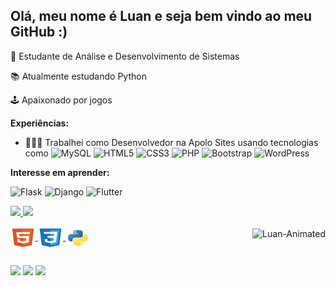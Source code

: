 
## Olá, meu nome é Luan e seja bem vindo ao meu GitHub :) 

🎒 Estudante de Análise e Desenvolvimento de Sistemas

📚 Atualmente estudando Python 

🕹️ Apaixonado por jogos 

**Experiências:**
- 👨🏻‍💻 Trabalhei como Desenvolvedor na Apolo Sites usando tecnologias como 
  ![MySQL](https://img.shields.io/badge/-MySQL-black?&logo=MySQL)
  ![HTML5](https://img.shields.io/badge/-HTML5-black?&logo=Html5)
  ![CSS3](https://img.shields.io/badge/-CSS3-black?&logo=Css3&logoColor=blue)
  ![PHP](https://img.shields.io/badge/-PHP-black?&logo=PHP)
  ![Bootstrap](https://img.shields.io/badge/-Bootstrap-black?&logo=bootstrap)
  ![WordPress](https://img.shields.io/badge/-Wordpress-black?&logo=wordpress)
  
**Interesse em aprender:**
  
![Flask](https://img.shields.io/badge/-Flask-black?&logo=flask)
![Django](https://img.shields.io/badge/-Django-black?&logo=django)
![Flutter](https://img.shields.io/badge/-Flutter-black?&logo=flutter)

<div>
 <a href="https://github.com/luankkobs">
 <img height="180em" src="https://github-readme-stats.vercel.app/api?username=luankkobs&show_icons=true&theme=dark&include_all_commits=true&count_private=true"/>
 <img height="180em" src="https://github-readme-stats.vercel.app/api/top-langs/?username=luankkobs&layout=compact&langs_count=7&theme=dark"/>
</div>
 <div style="display: inline_block"><br>
 <img align="right" alt="Luan-Animated" src="https://i.picasion.com/pic91/ae514c2cfc205c7f0a5d1f8512a8265a.gif">
 <img align="center" alt="Luan-HTML" height="30" width="40" src="https://raw.githubusercontent.com/devicons/devicon/master/icons/html5/html5-original.svg">
 <img align="center" alt="Luan-CSS" height="30" width="40" src="https://raw.githubusercontent.com/devicons/devicon/master/icons/css3/css3-original.svg">
 <img align="center" alt="Luan-Python" height="30" width="40" src="https://raw.githubusercontent.com/devicons/devicon/master/icons/python/python-original.svg">
</div>

 ##

<div> 

 <a href="https://instagram.com/luankkobs" target="_blank"><img src="https://img.shields.io/badge/-Instagram-%23E4405F?style=for-the-badge&logo=instagram&logoColor=white" target="_blank"></a>
 <a href = "mailto:luankkobs@gmail.com"><img src="https://img.shields.io/badge/Gmail-D14836?style=for-the-badge&logo=gmail&logoColor=white" target="_blank"></a>
 <a href="https://www.linkedin.com/in/luan-kobs/" target="_blank"><img src="https://img.shields.io/badge/-LinkedIn-%230077B5?style=for-the-badge&logo=linkedin&logoColor=white" target="_blank"></a> 
